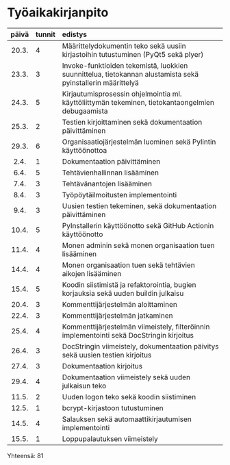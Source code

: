 # Työaikakirjanpito


| päivä | tunnit | edistys |
| :----:|:-----| :-----|
| 20.3. | 4    | Määrittelydokumentin teko sekä uusiin kirjastoihin tutustuminen (PyQt5 sekä plyer) |
| 23.3. | 3    | Invoke-funktioiden tekemistä, luokkien suunnittelua, tietokannan alustamista sekä pyinstallerin määrittelyä |
| 24.3. | 5    | Kirjautumisprosessin ohjelmointia ml. käyttöliittymän tekeminen, tietokantaongelmien debugaamista |
| 25.3. | 2    | Testien kirjoittaminen sekä dokumentaation päivittäminen |
| 29.3. | 6   | Organisaatiojärjestelmän luominen sekä Pylintin käyttöönottoa |
| 2.4. | 1   | Dokumentaation päivittäminen |
| 6.4. | 5   | Tehtävienhallinnan lisääminen |
| 7.4. | 3   | Tehtävänantojen lisääminen |
| 8.4. | 3   | Työpöytäilmoitusten implementointi |
| 9.4. | 3   | Uusien testien tekeminen, sekä dokumentaation päivittäminen |
| 10.4. | 5   | PyInstallerin käyttöönotto sekä GitHub Actionin käyttöönotto |
| 11.4. | 4   | Monen adminin sekä monen organisaation tuen lisääminen |
| 14.4. | 4   | Monen organisaation tuen sekä tehtävien aikojen lisääminen |
| 15.4. | 5   | Koodin siistimistä ja refaktorointia, bugien korjauksia sekä uuden buildin julkaisu |
| 20.4. | 3   | Kommenttijärjestelmän aloittaminen |
| 22.4. | 3   | Kommenttijärjestelmän jatkaminen |
| 25.4. | 4   | Kommenttijärjestelmän viimeistely, filteröinnin implementointi sekä DocStringin kirjoitus |
| 26.4. | 3   | DocStringin viimeistely, dokumentaation päivitys sekä uusien testien kirjoitus |
| 27.4. | 3   | Dokumentaation kirjoitus |
| 29.4. | 4   | Dokumentaation viimeistely sekä uuden julkaisun teko |
| 11.5. | 2   | Uuden logon teko sekä koodin siistiminen |
| 12.5. | 1   | bcrypt-kirjastoon tutustuminen |
| 14.5. | 4   | Salauksen sekä automaattikirjautumisen implementointi |
| 15.5. | 1   | Loppupalautuksen viimeistely |

Yhteensä: 81
